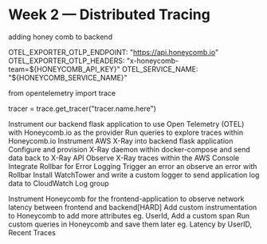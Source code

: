 # Week 2 — Distributed Tracing

adding honey comb to backend 

OTEL_EXPORTER_OTLP_ENDPOINT: "https://api.honeycomb.io"
OTEL_EXPORTER_OTLP_HEADERS: "x-honeycomb-team=${HONEYCOMB_API_KEY}"
OTEL_SERVICE_NAME: "${HONEYCOMB_SERVICE_NAME}"


from opentelemetry import trace

tracer = trace.get_tracer("tracer.name.here")


Instrument our backend flask application to use Open Telemetry (OTEL) with Honeycomb.io as the provider
Run queries to explore traces within Honeycomb.io
Instrument AWS X-Ray into backend flask application
Configure and provision X-Ray daemon within docker-compose and send data back to X-Ray API
Observe X-Ray traces within the AWS Console
Integrate Rollbar for Error Logging
Trigger an error an observe an error with Rollbar
Install WatchTower and write a custom logger to send application log data to CloudWatch Log group




Instrument Honeycomb for the frontend-application to observe network latency between frontend and backend[HARD]
Add custom instrumentation to Honeycomb to add more attributes eg. UserId, Add a custom span
Run custom queries in Honeycomb and save them later eg. Latency by UserID, Recent Traces
